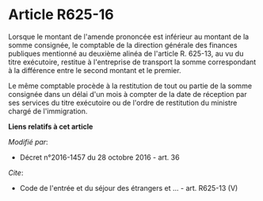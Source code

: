 # Article R625-16

Lorsque le montant de l'amende prononcée est inférieur au montant de la somme consignée, le  comptable de la direction
générale des finances publiques mentionné au deuxième alinéa de l'article R. 625-13, au vu du titre exécutoire, restitue à
l'entreprise de transport la somme correspondant à la différence entre le second montant et le premier. 

Le même comptable procède à la restitution de tout ou partie de la somme consignée dans un délai d'un mois à compter de la
date de réception par ses services du titre exécutoire ou de l'ordre de restitution du ministre chargé de l'immigration.

**Liens relatifs à cet article**

_Modifié par_:

  - Décret n°2016-1457 du 28 octobre 2016 - art. 36

_Cite_:

  - Code de l'entrée et du séjour des étrangers et ... - art. R625-13 (V)
